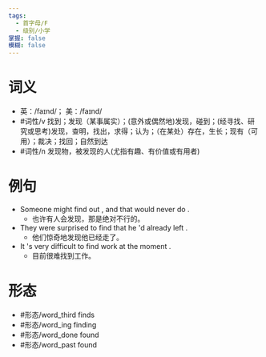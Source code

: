 ```yaml
---
tags:
  - 首字母/F
  - 级别/小学
掌握: false
模糊: false
---
```

# 词义
- 英：/faɪnd/； 美：/faɪnd/
- #词性/v  找到；发现（某事属实）；(意外或偶然地)发现，碰到；(经寻找、研究或思考)发现，查明，找出，求得；认为；（在某处）存在，生长；现有（可用）；裁决；找回；自然到达
- #词性/n  发现物，被发现的人(尤指有趣、有价值或有用者)
# 例句
- Someone might find out , and that would never do .
	- 也许有人会发现，那是绝对不行的。
- They were surprised to find that he 'd already left .
	- 他们惊奇地发现他已经走了。
- It 's very difficult to find work at the moment .
	- 目前很难找到工作。
# 形态
- #形态/word_third finds
- #形态/word_ing finding
- #形态/word_done found
- #形态/word_past found
